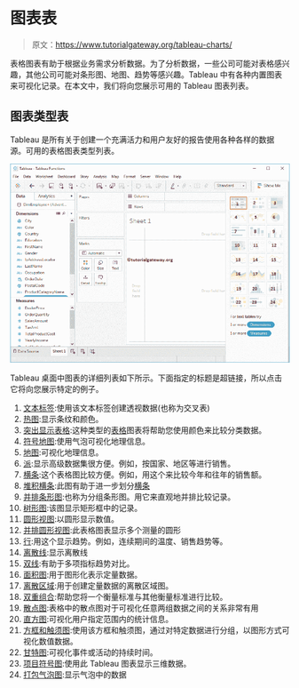 # 图表表

> 原文：<https://www.tutorialgateway.org/tableau-charts/>

表格图表有助于根据业务需求分析数据。为了分析数据，一些公司可能对表格感兴趣，其他公司可能对条形图、地图、趋势等感兴趣。Tableau 中有各种内置图表来可视化记录。在本文中，我们将向您展示可用的 Tableau 图表列表。

## 图表类型表

Tableau 是所有关于创建一个充满活力和用户友好的报告使用各种各样的数据源。可用的表格图表类型列表。

![Tableau Charts 1](img/775b19f23c41c98189e42079266abf46.png)

Tableau 桌面中图表的详细列表如下所示。下面指定的标题是超链接，所以点击它将向您展示特定的例子。

1.  [文本标签](https://www.tutorialgateway.org/tableau-text-label/):使用该文本标签创建透视数据(也称为交叉表)
2.  [热图](https://www.tutorialgateway.org/tableau-heat-map/):显示条纹和颜色。
3.  [突出显示表格](https://www.tutorialgateway.org/highlight-table-in-tableau/):这种类型的[表格](https://www.tutorialgateway.org/tableau/)图表将帮助您使用颜色来比较分类数据。
4.  [符号地图](https://www.tutorialgateway.org/how-to-create-a-map-in-tableau/):使用气泡可视化地理信息。
5.  [地图](https://www.tutorialgateway.org/maps-in-tableau/):可视化地理信息。
6.  [派](https://www.tutorialgateway.org/pie-chart-in-tableau/):显示高级数据集很方便。例如，按国家、地区等进行销售。
7.  [横条](https://www.tutorialgateway.org/bar-chart-in-tableau/):这个表格图比较方便。例如，用这个来比较今年和往年的销售额。
8.  [堆积横条](https://www.tutorialgateway.org/stacked-bar-chart-in-tableau/):此图有助于进一步划分[横条](https://www.tutorialgateway.org/bar-chart-in-tableau/)
9.  [并排条形图](https://www.tutorialgateway.org/grouped-bar-chart-in-tableau/):也称为分组条形图。用它来直观地并排比较记录。
10.  [树形图](https://www.tutorialgateway.org/tableau-treemap/):该图显示矩形框中的记录。
11.  [圆形视图](https://www.tutorialgateway.org/circle-views-in-tableau/):以圆形显示数值。
12.  [并排圆形视图](https://www.tutorialgateway.org/circle-views-in-tableau/):此表格图表显示多个测量的圆形
13.  [行](https://www.tutorialgateway.org/tableau-line-chart/):用这个显示趋势。例如，连续期间的温度、销售趋势等。
14.  [离散线](https://www.tutorialgateway.org/tableau-line-chart/):显示离散线
15.  [双线](https://www.tutorialgateway.org/dual-lines-chart-in-tableau/):有助于多项指标趋势对比。
16.  [面积图](https://www.tutorialgateway.org/tableau-area-chart/):用于图形化表示定量数据。
17.  [离散区域](https://www.tutorialgateway.org/tableau-area-chart/):用于创建定量数据的离散区域图。
18.  [双重组合](https://www.tutorialgateway.org/tableau-dual-combination-chart/):帮助您将一个衡量标准与其他衡量标准进行比较。
19.  [散点图](https://www.tutorialgateway.org/tableau-scatter-plot/):表格中的散点图对于可视化任意两组数据之间的关系非常有用
20.  [直方图](https://www.tutorialgateway.org/tableau-histogram/):可视化用户指定范围内的统计信息。
21.  [方框和触须图](https://www.tutorialgateway.org/tableau-box-plot/):使用该方框和触须图，通过对特定数据进行分组，以图形方式可视化数值数据。
22.  [甘特图](https://www.tutorialgateway.org/gantt-chart-in-tableau/):可视化事件或活动的持续时间。
23.  [项目符号图](https://www.tutorialgateway.org/tableau-bullet-graph/):使用此 Tableau 图表显示三维数据。
24.  [打包气泡图](https://www.tutorialgateway.org/tableau-bubble-chart/):显示气泡中的数据